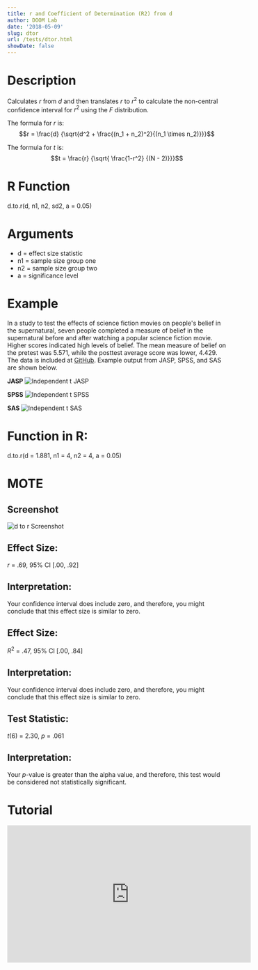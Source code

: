 ```yaml
---
title: r and Coefficient of Determination (R2) from d
author: DOOM Lab
date: '2018-05-09'
slug: dtor
url: /tests/dtor.html
showDate: false
---
```


<script src="//yihui.name/js/math-code.js"></script>
<script type = "text/x-mathjax-config">
MathJax.Hub.Config({
tex2jax: {
inlineMath: [['$', '$']],
}
})
</script>
<script async
src="//cdn.bootcss.com/mathjax/2.7.1/MathJax.js?config=TeX-MML-AM_CHTML">
</script>

# Description   

Calculates *r* from *d* and then translates *r* to $r^{2}$ to calculate the non-central confidence interval for $r^{2}$ using the *F* distribution. 

The formula for *r* is: $$r = \frac{d} {\sqrt{d^2 + \frac{(n_1 + n_2)^2}{(n_1 \times n_2)}}}$$

The formula for *t* is: $$t = \frac{r} {\sqrt{ \frac{1-r^2} {(N - 2)}}}$$


# R Function

d.to.r(d, n1, n2, sd2, a = 0.05) 

# Arguments 


+ d = effect size statistic
+ n1 = sample size group one
+ n2 = sample size group two
+ a	= significance level

# Example  

In a study to test the effects of science fiction movies on people's belief in the supernatural, seven people completed a measure of belief in the supernatural before and after watching a popular science fiction movie. Higher scores indicated high levels of belief. The mean measure of belief on the pretest was 5.571, while the posttest average score was lower, 4.429. The data is included at [GitHub](https://github.com/doomlab/shiny-server/tree/master/MOTE/examples). Example output from JASP, SPSS, and SAS are shown below.

**JASP**
![Independent t JASP](https://raw.githubusercontent.com/doomlab/shiny-server/master/MOTE/examples/independent%20t%20JASP.png)

**SPSS**
![Independent t SPSS](https://raw.githubusercontent.com/doomlab/shiny-server/master/MOTE/examples/independent%20t%20SPSS.png)

**SAS**
![Independent t SAS](https://raw.githubusercontent.com/doomlab/shiny-server/master/MOTE/examples/independent%20t%20SAS.PNG)

# Function in R: 

d.to.r(d = 1.881, n1 = 4, n2 = 4, a = 0.05)

# MOTE

## Screenshot

![d to r Screenshot](../images/dtor.jpg)

## Effect Size:

*r* = .69, 95% CI [.00, .92]

## Interpretation: 

Your confidence interval does include zero, and therefore, you might conclude that this effect size is similar to zero.

## Effect Size:

$R^{2}$ = .47, 95% CI [.00, .84]

## Interpretation: 

Your confidence interval does include zero, and therefore, you might conclude that this effect size is similar to zero.

## Test Statistic: 

*t*(6) = 2.30, *p* = .061

## Interpretation: 

Your *p*-value is greater than the alpha value, and therefore, this test would be considered not statistically significant.

# Tutorial

<iframe width="560" height="315" src="https://www.youtube.com/embed/_3mBy7gnK3Y" frameborder="0" allow="autoplay; encrypted-media" allowfullscreen></iframe>
